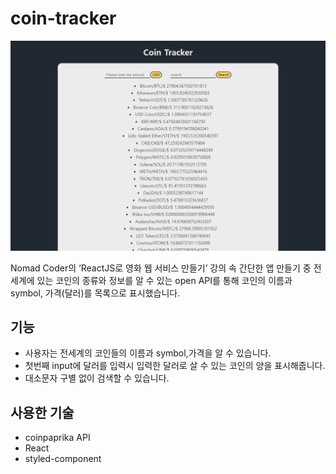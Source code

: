# coin-tracker
![img](src/asset/React-App.png)

Nomad Coder의 ‘ReactJS로 영화 웹 서비스 만들기’ 강의 속 간단한 앱 만들기 중 전세계에 있는 코인의 종류와 정보를 알 수 있는 open API를 통해 코인의 이름과 symbol, 가격(달러)를 목록으로 표시했습니다.

## 기능

- 사용자는 전세계의 코인들의 이름과 symbol,가격을 알 수 있습니다.
- 첫번째 input에 달러를 입력시 입력한 달러로 살 수 있는 코인의 양을 표시해줍니다.
- 대소문자 구별 없이 검색할 수 있습니다.


## 사용한 기술
- coinpaprika API
- React
- styled-component